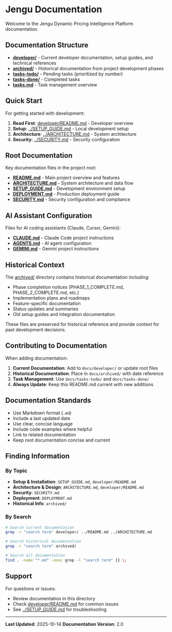 # Jengu Documentation

Welcome to the Jengu Dynamic Pricing Intelligence Platform documentation.

## Documentation Structure

- **[developer/](developer/)** - Current developer documentation, setup guides, and technical references
- **[archived/](archived/)** - Historical documentation from project development phases
- **[tasks-todo/](tasks-todo/)** - Pending tasks (prioritized by number)
- **[tasks-done/](tasks-done/)** - Completed tasks
- **[tasks.md](tasks.md)** - Task management overview

## Quick Start

For getting started with development:

1. **Read First**: [developer/README.md](developer/README.md) - Developer overview
2. **Setup**: [../SETUP_GUIDE.md](../SETUP_GUIDE.md) - Local development setup
3. **Architecture**: [../ARCHITECTURE.md](../ARCHITECTURE.md) - System architecture
4. **Security**: [../SECURITY.md](../SECURITY.md) - Security configuration

## Root Documentation

Key documentation files in the project root:

- **[README.md](../README.md)** - Main project overview and features
- **[ARCHITECTURE.md](../ARCHITECTURE.md)** - System architecture and data flow
- **[SETUP_GUIDE.md](../SETUP_GUIDE.md)** - Development environment setup
- **[DEPLOYMENT.md](../DEPLOYMENT.md)** - Production deployment guide
- **[SECURITY.md](../SECURITY.md)** - Security configuration and compliance

## AI Assistant Configuration

Files for AI coding assistants (Claude, Cursor, Gemini):

- **[CLAUDE.md](../CLAUDE.md)** - Claude Code project instructions
- **[AGENTS.md](../AGENTS.md)** - AI agent configuration
- **[GEMINI.md](../GEMINI.md)** - Gemini project instructions

## Historical Context

The [archived/](archived/) directory contains historical documentation including:
- Phase completion notices (PHASE_1_COMPLETE.md, PHASE_2_COMPLETE.md, etc.)
- Implementation plans and roadmaps
- Feature-specific documentation
- Status updates and summaries
- Old setup guides and integration documentation

These files are preserved for historical reference and provide context for past development decisions.

## Contributing to Documentation

When adding documentation:

1. **Current Documentation**: Add to `docs/developer/` or update root files
2. **Historical Documentation**: Place in `docs/archived/` with date reference
3. **Task Management**: Use `docs/tasks-todo/` and `docs/tasks-done/`
4. **Always Update**: Keep this README.md current with new additions

## Documentation Standards

- Use Markdown format (`.md`)
- Include a last updated date
- Use clear, concise language
- Include code examples where helpful
- Link to related documentation
- Keep root documentation concise and current

## Finding Information

### By Topic

- **Setup & Installation**: `SETUP_GUIDE.md`, `developer/README.md`
- **Architecture & Design**: `ARCHITECTURE.md`, `developer/README.md`
- **Security**: `SECURITY.md`
- **Deployment**: `DEPLOYMENT.md`
- **Historical Info**: `archived/`

### By Search

```bash
# Search current documentation
grep -r "search term" developer/ ../README.md ../ARCHITECTURE.md

# Search historical documentation
grep -r "search term" archived/

# Search all documentation
find . -name "*.md" -exec grep -l "search term" {} \;
```

## Support

For questions or issues:
- Review documentation in this directory
- Check [developer/README.md](developer/README.md) for common issues
- See [../SETUP_GUIDE.md](../SETUP_GUIDE.md) for troubleshooting

---

**Last Updated**: 2025-10-14
**Documentation Version**: 2.0
